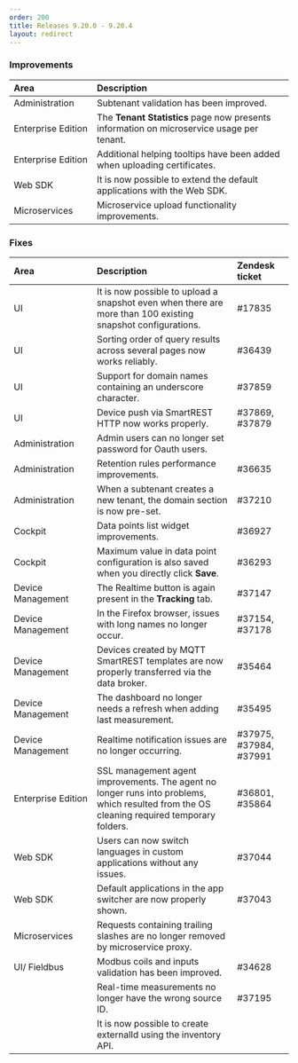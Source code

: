 ```yaml
---
order: 200
title: Releases 9.20.0 - 9.20.4
layout: redirect
---
```


### Improvements

<table>
<col width = 150>
<thead>
<tr>
<th style="text-align:left">Area</th>
<th style="text-align:left">Description</th>
</tr>
</thead>
<tbody>
<tr>
<td style="text-align:left">Administration</td>
<td style="text-align:left">Subtenant validation has been improved.</td>
</tr>
<tr>
<td style="text-align:left">Enterprise Edition</td>
<td style="text-align:left">The <strong>Tenant Statistics</strong> page now presents information on microservice usage per tenant.</td>
</tr>
<tr>
<td style="text-align:left">Enterprise Edition</td>
<td style="text-align:left">Additional helping tooltips have been added when uploading certificates.</td>
</tr>
<tr>
<td style="text-align:left">Web SDK</td>
<td style="text-align:left">
It is now possible to extend the default applications with the Web SDK.
</td>
</tr>
<tr>
<td style="text-align:left">Microservices</td>
<td style="text-align:left">Microservice upload functionality improvements.</td>
</tr>
</tbody>
</table>

### Fixes

<table>
<colgroup><col width="150">
</colgroup><thead>
<tr>
<th style="text-align:left">Area</th>
<th style="text-align:left">Description</th>
<th style="text-align:left">Zendesk ticket</th>
</tr>
</thead>
<tbody>
<tr>
<td style="text-align:left">UI</td>
<td style="text-align:left">It is now possible to upload a snapshot even when there are more than 100 existing snapshot configurations.
 </td>
<td>#17835 </td>
</tr>
<tr>
<td style="text-align:left">UI</td>
<td style="text-align:left">
Sorting order of query results across several pages now works reliably.
</td>
<td>#36439 </td>
</tr>
<tr>
<td style="text-align:left">UI</td>
<td style="text-align:left">Support for domain names containing an underscore character.</td>
<td>#37859 </td>
</tr>
<tr>
<td style="text-align:left">UI</td>
<td style="text-align:left">Device push via SmartREST HTTP now works properly.
</td>
<td>#37869, #37879</td>
</tr>
<tr>
<td style="text-align:left">Administration</td>
<td style="text-align:left">Admin users can no longer set password for Oauth users.</td>
<td> </td>
</tr>
<tr>
<td style="text-align:left">Administration</td>
<td style="text-align:left">Retention rules performance improvements.</td>
<td>#36635 </td>
</tr>
<tr>
<td style="text-align:left">Administration</td>
<td style="text-align:left">When a subtenant creates a new tenant, the domain section is now pre-set.</td>
<td>#37210 </td>
</tr>
<tr>
<td style="text-align:left">Cockpit</td>
<td style="text-align:left">Data points list widget improvements.</td>
<td>#36927 </td>
</tr>
<tr>
<td style="text-align:left">Cockpit</td>
<td style="text-align:left">Maximum value in data point configuration is also saved when you directly click <strong>Save</strong>.
</td>
<td style="text-align:left">#36293</td>
</tr>
<tr>
<td style="text-align:left">Device Management</td>
<td style="text-align:left">The Realtime button is again present in the <strong>Tracking</strong> tab.</td>
<td style="text-align:left">#37147</td>
</tr>
<tr>
<td style="text-align:left">Device Management</td>
<td style="text-align:left">
In the Firefox browser, issues with long names no longer occur.</td>
<td>#37154, #37178 </td>
</tr>
<tr>
<td style="text-align:left">Device Management</td>
<td style="text-align:left">Devices created by MQTT SmartREST templates are now properly transferred via the data broker.</td>
<td>#35464 </td>
</tr>
<tr>
<td style="text-align:left">Device Management</td>
<td style="text-align:left">
The dashboard no longer needs a refresh when adding last measurement.</td>
<td>#35495 </td>
</tr>
<tr>
<td style="text-align:left">Device Management</td>
<td style="text-align:left">
Realtime notification issues are no longer occurring.</td>
<td>#37975, #37984, #37991 </td>
</tr>
<tr>
<td style="text-align:left">Enterprise Edition</td>
<td style="text-align:left">SSL management agent improvements. The agent no longer runs into problems, which resulted from the OS cleaning required temporary folders.</td>
<td>#36801, #35864</td>
</tr>
<tr>
<td style="text-align:left">Web SDK</td>
<td style="text-align:left">Users can now switch languages in custom applications without any issues.</td>
<td>#37044 </td>
</tr>
<tr>
<td style="text-align:left">Web SDK</td>
<td style="text-align:left">Default applications in the app switcher are now properly shown.</td>
<td>#37043 </td>
</tr>
<tr>
<td style="text-align:left">Microservices</td>
<td style="text-align:left">Requests containing trailing slashes are no longer removed by microservice proxy.</td>
<td style="text-align:left"></td>
</tr>
<tr>
<td style="text-align:left">UI/ Fieldbus</td>
<td style="text-align:left">Modbus coils and inputs validation has been improved.</td>
<td style="text-align:left">#34628</td>
</tr>
<tr>
<td style="text-align:left"></td>
<td style="text-align:left">Real-time measurements no longer have the wrong source ID.</td>
<td style="text-align:left">#37195</td>
</tr>
<tr>
<td style="text-align:left"></td>
<td style="text-align:left">It is now possible to create externalId using the inventory API. </td>
<td> </td>
</tr>
</tbody>
</table>